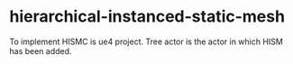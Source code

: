 
# hierarchical-instanced-static-mesh  
To implement HISMC is ue4 project.  Tree actor is the actor in which HISM has been added.
